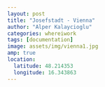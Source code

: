 ```yaml
---
layout: post
title: "Josefstadt - Vienna"
author: "Alper Kalaycioglu"
categories: whereiwork
tags: [documentation]
image: assets/img/vienna1.jpg
amp: true
location:
  latitude: 48.214353
  longitude: 16.343863
---
```

